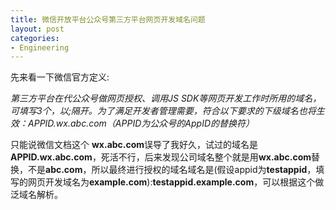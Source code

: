 ```yaml
---
title: 微信开放平台公众号第三方平台网页开发域名问题
layout: post
categories:
- Engineering
---
```

先来看一下微信官方定义:

*第三方平台在代公众号做网页授权、调用JS SDK等网页开发工作时所用的域名，可填写3个，以;隔开。为了满足开发者管理需要，符合以下要求的下级域名也将生效：$APPID$.wx.abc.com（$APPID$为公众号的AppID的替换符）*

只能说微信文档这个 **wx.abc.com**误导了我好久，试过的域名是**APPID.wx.abc.com**，死活不行，后来发现公司域名整个就是用**wx.abc.com**替换，不是**abc.com**，所以最终进行授权的域名域名是(假设appid为**testappid**，填写的网页开发域名为**example.com**):**testappid.example.com**，可以根据这个做泛域名解析。